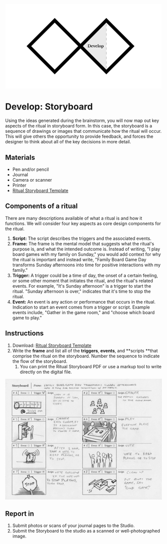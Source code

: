 ![Double Diamond Develop Phase graphic](/assets/dd-process-develop-1200px@2x.png)

# Develop: Storyboard

Using the ideas generated during the brainstorm, you will now map out key aspects of the ritual in storyboard form. In this case, the storyboard is a sequence of drawings or images that communicate how the ritual will occur. This will give others the opportunity to provide feedback, and forces the designer to think about all of the key decisions in more detail.

## Materials

* Pen and/or pencil
* Journal
* Camera or scanner
* Printer
* [Ritual Storyboard Template](https://github.com/dmd-program/dmd-100-sp17/raw/master/assets/ritual-storyboard.pdf "Ritual Storyboard Download")

## Components of a ritual

There are many descriptions available of what a ritual is and how it functions. We will consider four key aspects as core design components for the ritual.

1. **Script:** The script describes the triggers and the associated events.
2. **Frame:** The frame is the mental model that suggests what the ritual's purpose is, and what the intended outcome is. Instead of writing, "I play board games with my family on Sunday," you would add context for why the ritual is important and instead write, "Family Board Game Day transforms Sunday afternoons into time for positive interactions with my family."
3. **Trigger:** A trigger could be a time of day, the onset of a certain feeling, or some other moment that initiates the ritual, and the ritual's related events. For example, "It's Sunday afternoon" is a trigger to start the ritual. "Sunday afternoon is over," indicates that it's time to stop the ritual.
4. **Event:** An event is any action or performance that occurs in the ritual. Indication to start an event comes from a trigger or script. Example events include, "Gather in the game room,"  and "choose which board game to play."

## Instructions

1. Download: [Ritual Storyboard Template](https://github.com/dmd-program/dmd-100-sp17/raw/master/assets/ritual-storyboard.pdf "Ritual Storyboard Download") 
2. Write the **frame** and list all of the **triggers**, **events**, and **scripts **that comprise the ritual on the storyboard. Number the sequence to indicate the flow of the storyboard.
   1. You can print the Ritual Storyboard PDF or use a markup tool to write directly on the digital file.

![](/assets/ritual-storyboard.jpg)

## Report in

1. Submit photos or scans of your journal pages to the Studio.
2. Submit the Storyboard to the studio as a scanned or well-photographed image.



